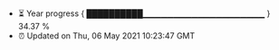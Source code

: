 - ⏳ Year progress { ██████████▁▁▁▁▁▁▁▁▁▁▁▁▁▁▁▁▁▁▁▁ } 34.37 %
- ⏰ Updated on Thu, 06 May 2021 10:23:47 GMT

